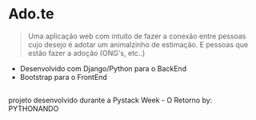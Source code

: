 # Ado.te

> Uma aplicação web com intuíto de fazer a conexão entre pessoas cujo desejo é adotar um animalzinho de estimação.
> E pessoas que estão fazer a adoção (ONG's, etc..)

* Desenvolvido com Django/Python para o BackEnd
* Bootstrap para o FrontEnd

##
projeto desenvolvido durante a Pystack Week - O Retorno by: PYTHONANDO

